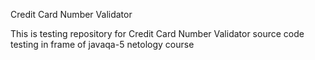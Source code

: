 Credit Card Number Validator

This is testing repository for Credit Card Number Validator source code testing in frame of javaqa-5 netology course